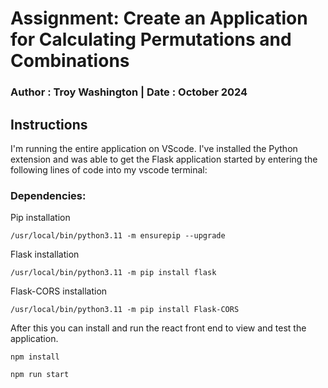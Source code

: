 # Assignment: Create an Application for Calculating Permutations and Combinations
### Author : Troy Washington | Date :  October 2024
## Instructions
I'm running the entire application on VScode. I've installed the Python extension and was able to get the Flask application started by entering the following lines of code into my vscode terminal: 

### Dependencies: 

Pip installation

```
/usr/local/bin/python3.11 -m ensurepip --upgrade
```
Flask installation
```
/usr/local/bin/python3.11 -m pip install flask
```
Flask-CORS installation
```
/usr/local/bin/python3.11 -m pip install Flask-CORS
```

After this you can install and run the react front end to view and test the application. 
```
npm install
```
```
npm run start
```
